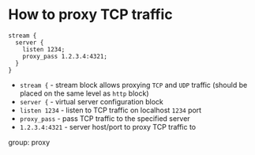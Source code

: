 # How to proxy TCP traffic

```nginx
stream {
  server {
    listen 1234;
    proxy_pass 1.2.3.4:4321;
  }
}
```

- `stream {` - stream block allows proxying `TCP` and `UDP` traffic (should be placed on the same level as `http` block)
- `server {` - virtual server configuration block
- `listen 1234` - listen to TCP traffic on localhost `1234` port
- `proxy_pass` - pass TCP traffic to the specified server
- `1.2.3.4:4321` - server host/port to proxy TCP traffic to

group: proxy


